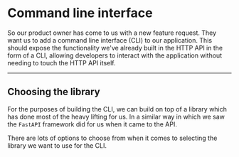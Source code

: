 # Command line interface

So our product owner has come to us with a new feature request. They want us to add a command line interface (CLI) to our application. This should expose the functionality we've already built in the HTTP API in the form of a CLI, allowing developers to interact with the application without needing to touch the HTTP API itself.

***

## Choosing the library

For the purposes of building the CLI, we can build on top of a library which has done most of the heavy lifting for us. In a similar way in which we saw the `FastAPI` framework did for us when it came to the API.

There are lots of options to choose from when it comes to selecting the library we want to use for the CLI.

